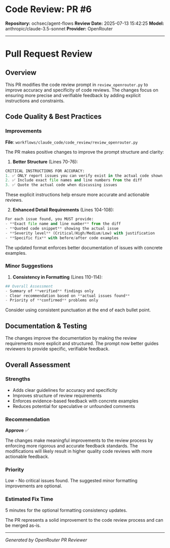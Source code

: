 # Code Review: PR #6

**Repository:** ochsec/agent-flows
**Review Date:** 2025-07-13 15:42:25
**Model:** anthropic/claude-3.5-sonnet
**Provider:** OpenRouter

---

# Pull Request Review

## Overview
This PR modifies the code review prompt in `review_openrouter.py` to improve accuracy and specificity of code reviews. The changes focus on ensuring more precise and verifiable feedback by adding explicit instructions and constraints.

## Code Quality & Best Practices

### Improvements
**File**: `workflows/claude_code/code_review/review_openrouter.py`

The PR makes positive changes to improve the prompt structure and clarity:

1. **Better Structure** (Lines 70-76):
```python
CRITICAL INSTRUCTIONS FOR ACCURACY:
1. ✅ ONLY report issues you can verify exist in the actual code shown
2. ✅ Include exact file names and line numbers from the diff
3. ✅ Quote the actual code when discussing issues
```
These explicit instructions help ensure more accurate and actionable reviews.

2. **Enhanced Detail Requirements** (Lines 104-108):
```python
For each issue found, you MUST provide:
- **Exact file name and line number** from the diff
- **Quoted code snippet** showing the actual issue
- **Severity level** (Critical/High/Medium/Low) with justification
- **Specific fix** with before/after code examples
```
The updated format enforces better documentation of issues with concrete examples.

### Minor Suggestions

1. **Consistency in Formatting** (Lines 110-114):
```python
## Overall Assessment
- Summary of **verified** findings only
- Clear recommendation based on **actual issues found**
- Priority of **confirmed** problems only
```
Consider using consistent punctuation at the end of each bullet point.

## Documentation & Testing
The changes improve the documentation by making the review requirements more explicit and structured. The prompt now better guides reviewers to provide specific, verifiable feedback.

## Overall Assessment

### Strengths
- Adds clear guidelines for accuracy and specificity
- Improves structure of review requirements
- Enforces evidence-based feedback with concrete examples
- Reduces potential for speculative or unfounded comments

### Recommendation
**Approve** ✅

The changes make meaningful improvements to the review process by enforcing more rigorous and accurate feedback standards. The modifications will likely result in higher quality code reviews with more actionable feedback.

### Priority
Low - No critical issues found. The suggested minor formatting improvements are optional.

### Estimated Fix Time
5 minutes for the optional formatting consistency updates.

The PR represents a solid improvement to the code review process and can be merged as-is.

---
*Generated by OpenRouter PR Reviewer*
